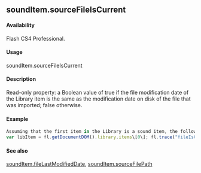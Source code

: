 ## soundItem.sourceFileIsCurrent

#### Availability

Flash CS4 Professional.

#### Usage

soundItem.sourceFileIsCurrent

#### Description

Read-only property: a Boolean value of true if the file modification date of the Library item is the same as the modification date on disk of the file that was imported; false otherwise.

#### Example

```javascript
Assuming that the first item in the Library is a sound item, the following code displays "true" if the file that was imported has not been modified on disk since it was imported.
var libItem = fl.getDocumentDOM().library.items\[0\]; fl.trace("fileIsCurrent = "+ libItem.sourceFileIsCurrent);

```
#### See also

[soundItem.fileLastModifiedDate](#!AdobeDocs/developers-animatesdk-docs/master/SoundItem_object/soundIte5.md), [soundItem.sourceFilePath](#!AdobeDocs/developers-animatesdk-docs/master/SoundItem_object/soundIt12.md)

<span id="soundItem.sourceFilePath" class="anchor"></span>
